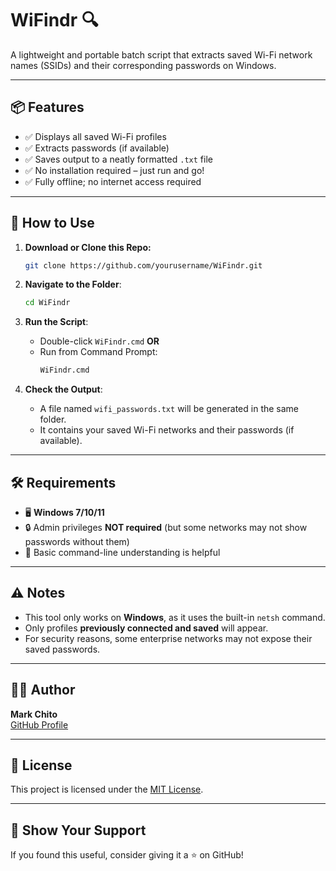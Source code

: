 # WiFindr 🔍
A lightweight and portable batch script that extracts saved Wi-Fi network names (SSIDs) and their corresponding passwords on Windows.

---

## 📦 Features

- ✅ Displays all saved Wi-Fi profiles
- ✅ Extracts passwords (if available)
- ✅ Saves output to a neatly formatted `.txt` file
- ✅ No installation required – just run and go!
- ✅ Fully offline; no internet access required

---

## 🚀 How to Use

1. **Download or Clone this Repo:**
   ```bash
   git clone https://github.com/yourusername/WiFindr.git
   ```

2. **Navigate to the Folder**:
   ```bash
   cd WiFindr
   ```

3. **Run the Script**:
   - Double-click `WiFindr.cmd` **OR**
   - Run from Command Prompt:
     ```cmd
     WiFindr.cmd
     ```

4. **Check the Output**:
   - A file named `wifi_passwords.txt` will be generated in the same folder.
   - It contains your saved Wi-Fi networks and their passwords (if available).

---

## 🛠 Requirements

- 🖥️ **Windows 7/10/11**
- 🔒 Admin privileges **NOT required** (but some networks may not show passwords without them)
- 🧠 Basic command-line understanding is helpful

---

## ⚠️ Notes

- This tool only works on **Windows**, as it uses the built-in `netsh` command.
- Only profiles **previously connected and saved** will appear.
- For security reasons, some enterprise networks may not expose their saved passwords.

---

## 🧑‍💻 Author

**Mark Chito**  
[GitHub Profile](https://github.com/markchitoanteja)

---

## 📄 License

This project is licensed under the [MIT License](LICENSE).

---

## 🌟 Show Your Support

If you found this useful, consider giving it a ⭐ on GitHub!
